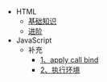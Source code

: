 - HTML
  - [基础知识](HTML/基础知识/README)
  - [进阶](HTML/进阶/README)
- JavaScript
  - 补充
    - [1、apply call bind](JavaScript/补充/APPLY)
    - [2、执行环境](JavaScript/补充/执行环境)
